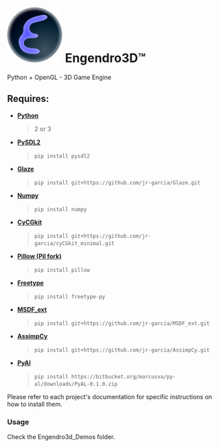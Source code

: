 # ![e3d_Logo](./e3d/defaults/textures/e3dlogo.png) Engendro3D™

Python + OpenGL - 3D Game Engine

## Requires:

* **[Python](https://www.python.org/)** 
    > 2 or 3

* **[PySDL2](http://pysdl2.readthedocs.org/)** 
    > `pip install pysdl2`
* **[Glaze](https://github.com/jr-garcia/Glaze)** 
    > `pip install git+https://github.com/jr-garcia/Glaze.git`
* **[Numpy](http://www.numpy.org/)**
    > `pip install numpy`
* **[CyCGkit](https://github.com/jr-garcia/cyCGkit_minimal)** 
    > `pip install git+https://github.com/jr-garcia/cyCGkit_minimal.git`    
* **[Pillow (Pil fork)](https://python-pillow.org/)**
    > `pip install pillow`
* **[Freetype](https://github.com/rougier/freetype-py)**
    > `pip install freetype-py`
* **[MSDF_ext](https://github.com/jr-garcia/MSDF_ext)** 
    > `pip install git+https://github.com/jr-garcia/MSDF_ext.git`
* **[AssimpCy](https://github.com/jr-garcia/AssimpCy)** 
    > `pip install git+https://github.com/jr-garcia/AssimpCy.git`
* **[PyAl](http://pythonhosted.org/PyAL/)** 
    > `pip install https://bitbucket.org/marcusva/py-al/downloads/PyAL-0.1.0.zip`                
        
Please refer to each project's documentation for specific instructions on how to install them.

### Usage

Check the Engendro3d_Demos folder.